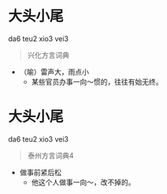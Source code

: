 # 大头小尾
da6 teu2 xio3 vei3
> 兴化方言词典
- （喻）雷声大，雨点小
  - 某些官员办事一向～惯的，往往有始无终。

# 大头小尾
da6 teu2 xio3 vei3
> 泰州方言词典4
- 做事前紧后松
  - 他这个人做事一向～，改不掉的。
